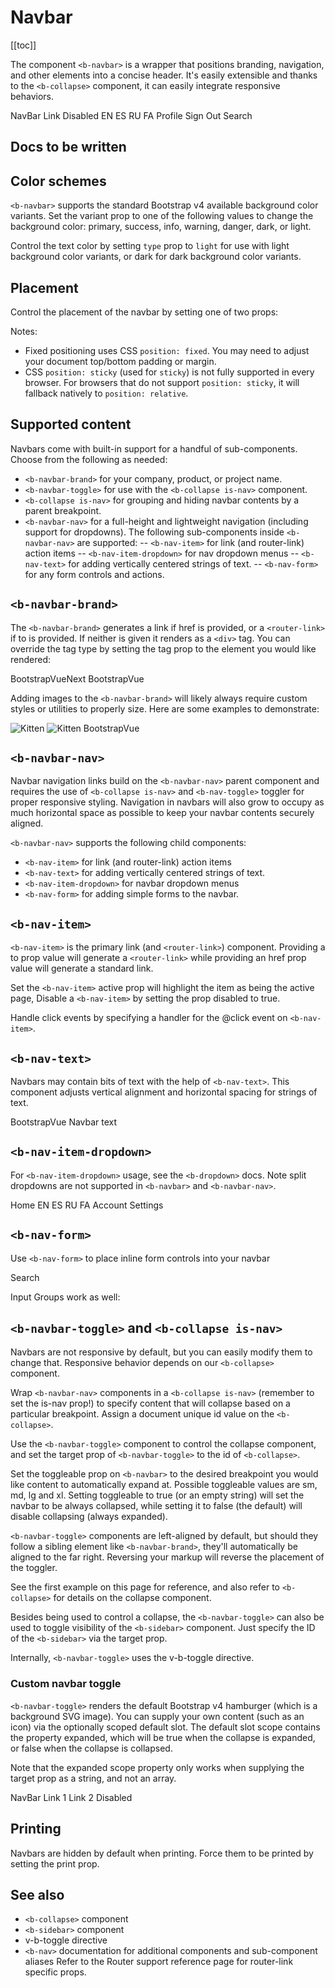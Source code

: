 # Navbar

<ClientOnly>
  <Teleport to=".bd-toc">

[[toc]]

  </Teleport>
</ClientOnly>

<div class="lead mb-5">

The component `<b-navbar>` is a wrapper that positions branding, navigation, and other elements into a concise header. It's easily extensible and thanks to the `<b-collapse>` component, it can easily integrate responsive behaviors.

</div>

<HighlightCard>
  <b-navbar toggleable="lg" type="dark" variant="dark">
    <b-navbar-brand href="#">NavBar</b-navbar-brand>
    <b-navbar-toggle target="nav-collapse"></b-navbar-toggle>
    <b-collapse id="nav-collapse" is-nav>
      <b-navbar-nav>
        <b-nav-item href="#">Link</b-nav-item>
        <b-nav-item href="#" disabled>Disabled</b-nav-item>
      </b-navbar-nav>
      <!-- Right aligned nav items -->
      <b-navbar-nav class="me-auto mb-2 mb-lg-0">
        <b-nav-item-dropdown text="Lang" right>
          <b-dropdown-item href="#">EN</b-dropdown-item>
          <b-dropdown-item href="#">ES</b-dropdown-item>
          <b-dropdown-item href="#">RU</b-dropdown-item>
          <b-dropdown-item href="#">FA</b-dropdown-item>
        </b-nav-item-dropdown>
        <b-nav-item-dropdown right>
          <!-- Using 'button-content' slot -->
          <template #button-content>
            <em>User</em>
          </template>
          <b-dropdown-item href="#">Profile</b-dropdown-item>
          <b-dropdown-item href="#">Sign Out</b-dropdown-item>
        </b-nav-item-dropdown>
      </b-navbar-nav>
      <b-nav-form class="d-flex">
        <b-form-input class="me-2" placeholder="Search"></b-form-input>
        <b-button type="submit" variant="outline-success">Search</b-button>
      </b-nav-form>
    </b-collapse>
  </b-navbar>
  <template #html>

```vue-html
<template>
  <b-navbar toggleable="lg" type="dark" variant="dark">
    <b-navbar-brand href="#">NavBar</b-navbar-brand>
    <b-navbar-toggle target="nav-collapse"></b-navbar-toggle>
    <b-collapse id="nav-collapse" is-nav>
      <b-navbar-nav>
        <b-nav-item href="#">Link</b-nav-item>
        <b-nav-item href="#" disabled>Disabled</b-nav-item>
      </b-navbar-nav>
      <!-- Right aligned nav items -->
      <b-navbar-nav class="me-auto mb-2 mb-lg-0">
        <b-nav-item-dropdown text="Lang" right>
          <b-dropdown-item href="#">EN</b-dropdown-item>
          <b-dropdown-item href="#">ES</b-dropdown-item>
          <b-dropdown-item href="#">RU</b-dropdown-item>
          <b-dropdown-item href="#">FA</b-dropdown-item>
        </b-nav-item-dropdown>
        <b-nav-item-dropdown right>
          <!-- Using 'button-content' slot -->
          <template #button-content>
            <em>User</em>
          </template>
          <b-dropdown-item href="#">Profile</b-dropdown-item>
          <b-dropdown-item href="#">Sign Out</b-dropdown-item>
        </b-nav-item-dropdown>
      </b-navbar-nav>
      <b-nav-form class="d-flex">
        <b-form-input class="me-2" placeholder="Search"></b-form-input>
        <b-button type="submit" variant="outline-success">Search</b-button>
      </b-nav-form>
    </b-collapse>
  </b-navbar>
</template>
```

  </template>
</HighlightCard>

## Docs to be written

## Color schemes

`<b-navbar>` supports the standard Bootstrap v4 available background color variants. Set the variant prop to one of the following values to change the background color: primary, success, info, warning, danger, dark, or light.

Control the text color by setting `type` prop to `light` for use with light background color variants, or dark for dark background color variants.

## Placement

Control the placement of the navbar by setting one of two props:

Notes:

- Fixed positioning uses CSS `position: fixed`. You may need to adjust your document top/bottom padding or margin.
- CSS `position: sticky` (used for `sticky`) is not fully supported in every browser. For browsers that do not support `position: sticky`, it will fallback natively to `position: relative`.

## Supported content

Navbars come with built-in support for a handful of sub-components. Choose from the following as needed:

- `<b-navbar-brand>` for your company, product, or project name.
- `<b-navbar-toggle>` for use with the `<b-collapse is-nav>` component.
- `<b-collapse is-nav>` for grouping and hiding navbar contents by a parent breakpoint.
- `<b-navbar-nav>` for a full-height and lightweight navigation (including support for dropdowns). The following sub-components inside `<b-navbar-nav>` are supported:
  -- `<b-nav-item>` for link (and router-link) action items
  -- `<b-nav-item-dropdown>` for nav dropdown menus
  -- `<b-nav-text>` for adding vertically centered strings of text.
  -- `<b-nav-form>` for any form controls and actions.

## `<b-navbar-brand>`

The `<b-navbar-brand>` generates a link if href is provided, or a `<router-link>` if to is provided. If neither is given it renders as a `<div>` tag. You can override the tag type by setting the tag prop to the element you would like rendered:

<HighlightCard>
  <b-navbar variant="faded" type="light">
    <b-navbar-brand href="#">BootstrapVueNext</b-navbar-brand>
  </b-navbar>
  <template #html>

```vue-html
<template>
  <!-- As a link -->
  <b-navbar variant="faded" type="light">
    <b-navbar-brand href="#">BootstrapVueNext</b-navbar-brand>
  </b-navbar>
</template>
```

  </template>
</HighlightCard>

<HighlightCard>
  <b-navbar variant="faded" type="light">
    <b-navbar-brand tag="h1" class="mb-0">BootstrapVue</b-navbar-brand>
  </b-navbar>
  <template #html>

```vue-html
<template>
  <!-- As a heading -->
  <b-navbar variant="faded" type="light">
    <b-navbar-brand tag="h1" class="mb-0">BootstrapVue</b-navbar-brand>
  </b-navbar>
</template>
```

  </template>
</HighlightCard>

Adding images to the `<b-navbar-brand>` will likely always require custom styles or utilities to properly size. Here are some examples to demonstrate:

<HighlightCard>
  <b-navbar variant="faded" type="light">
    <b-navbar-brand href="#">
      <img src="https://placekitten.com/g/30/30" alt="Kitten">
    </b-navbar-brand>
  </b-navbar>
  <template #html>

```vue-html
<template>
  <!-- Just an image -->
  <b-navbar variant="faded" type="light">
    <b-navbar-brand href="#">
      <img src="https://placekitten.com/g/30/30" alt="Kitten">
    </b-navbar-brand>
  </b-navbar>
</template>
```

  </template>
</HighlightCard>

<HighlightCard>
  <b-navbar variant="faded" type="light">
    <b-navbar-brand href="#">
      <img src="https://placekitten.com/g/30/30" class="d-inline-block align-top" alt="Kitten">
      BootstrapVue
    </b-navbar-brand>
  </b-navbar>
  <template #html>

```vue-html
<template>
  <!-- Image and text -->
  <b-navbar variant="faded" type="light">
    <b-navbar-brand href="#">
      <img src="https://placekitten.com/g/30/30" class="d-inline-block align-top" alt="Kitten">
      BootstrapVue
    </b-navbar-brand>
  </b-navbar>
</template>
```

  </template>
</HighlightCard>

## `<b-navbar-nav>`

Navbar navigation links build on the `<b-navbar-nav>` parent component and requires the use of `<b-collapse is-nav>` and `<b-nav-toggle>` toggler for proper responsive styling. Navigation in navbars will also grow to occupy as much horizontal space as possible to keep your navbar contents securely aligned.

`<b-navbar-nav>` supports the following child components:

- `<b-nav-item>` for link (and router-link) action items
- `<b-nav-text>` for adding vertically centered strings of text.
- `<b-nav-item-dropdown>` for navbar dropdown menus
- `<b-nav-form>` for adding simple forms to the navbar.

## `<b-nav-item>`

`<b-nav-item>` is the primary link (and `<router-link>`) component. Providing a to prop value will generate a `<router-link>` while providing an href prop value will generate a standard link.

Set the `<b-nav-item>` active prop will highlight the item as being the active page, Disable a `<b-nav-item>` by setting the prop disabled to true.

Handle click events by specifying a handler for the @click event on `<b-nav-item>`.

## `<b-nav-text>`

Navbars may contain bits of text with the help of `<b-nav-text>`. This component adjusts vertical alignment and horizontal spacing for strings of text.

<HighlightCard>
  <b-navbar toggleable="sm" type="light" variant="light">
    <b-navbar-toggle target="nav-text-collapse"></b-navbar-toggle>
    <b-navbar-brand>BootstrapVue</b-navbar-brand>
    <b-collapse id="nav-text-collapse" is-nav>
      <b-navbar-nav>
        <b-nav-text>Navbar text</b-nav-text>
      </b-navbar-nav>
    </b-collapse>
  </b-navbar>
  <template #html>

```vue-html
<template>
  <b-navbar toggleable="sm" type="light" variant="light">
    <b-navbar-toggle target="nav-text-collapse"></b-navbar-toggle>

    <b-navbar-brand>BootstrapVue</b-navbar-brand>

    <b-collapse id="nav-text-collapse" is-nav>
      <b-navbar-nav>
        <b-nav-text>Navbar text</b-nav-text>
      </b-navbar-nav>
    </b-collapse>
  </b-navbar>
</template>
```

  </template>
</HighlightCard>

## `<b-nav-item-dropdown>`

For `<b-nav-item-dropdown>` usage, see the `<b-dropdown>` docs. Note split dropdowns are not supported in `<b-navbar>` and `<b-navbar-nav>`.

<HighlightCard>
  <b-navbar type="dark" variant="dark">
    <b-navbar-nav>
      <b-nav-item href="#">Home</b-nav-item>
      <b-nav-item-dropdown text="Lang" right>
        <b-dropdown-item href="#">EN</b-dropdown-item>
        <b-dropdown-item href="#">ES</b-dropdown-item>
        <b-dropdown-item href="#">RU</b-dropdown-item>
        <b-dropdown-item href="#">FA</b-dropdown-item>
      </b-nav-item-dropdown>
      <b-nav-item-dropdown text="User" right>
        <b-dropdown-item href="#">Account</b-dropdown-item>
        <b-dropdown-item href="#">Settings</b-dropdown-item>
      </b-nav-item-dropdown>
    </b-navbar-nav>
  </b-navbar>
  <template #html>

```vue-html
<template>
  <b-navbar type="dark" variant="dark">
    <b-navbar-nav>
      <b-nav-item href="#">Home</b-nav-item>

      <!-- Navbar dropdowns -->
      <b-nav-item-dropdown text="Lang" right>
        <b-dropdown-item href="#">EN</b-dropdown-item>
        <b-dropdown-item href="#">ES</b-dropdown-item>
        <b-dropdown-item href="#">RU</b-dropdown-item>
        <b-dropdown-item href="#">FA</b-dropdown-item>
      </b-nav-item-dropdown>

      <b-nav-item-dropdown text="User" right>
        <b-dropdown-item href="#">Account</b-dropdown-item>
        <b-dropdown-item href="#">Settings</b-dropdown-item>
      </b-nav-item-dropdown>
    </b-navbar-nav>
  </b-navbar>
</template>
```

  </template>
</HighlightCard>

## `<b-nav-form>`

Use `<b-nav-form>` to place inline form controls into your navbar

<HighlightCard>
  <b-navbar type="light" variant="light">
    <b-nav-form>
      <b-form-input class="me-sm-2" placeholder="Search"></b-form-input>
      <b-button variant="outline-success" class="my-2 my-sm-0" type="submit">Search</b-button>
    </b-nav-form>
  </b-navbar>
  <template #html>

```vue-html
<template>
  <b-navbar type="light" variant="light">
    <b-nav-form>
      <b-form-input class="me-sm-2" placeholder="Search"></b-form-input>
      <b-button variant="outline-success" class="my-2 my-sm-0" type="submit">Search</b-button>
    </b-nav-form>
  </b-navbar>
</template>
```

  </template>
</HighlightCard>

Input Groups work as well:

<HighlightCard>
  <b-navbar type="light" variant="light">
    <b-nav-form>
      <b-input-group prepend="@">
        <b-form-input placeholder="Username"></b-form-input>
      </b-input-group>
    </b-nav-form>
  </b-navbar>
  <template #html>

```vue-html
<template>
  <b-navbar type="light" variant="light">
    <b-nav-form>
      <b-input-group prepend="@">
        <b-form-input placeholder="Username"></b-form-input>
      </b-input-group>
    </b-nav-form>
  </b-navbar>
</template>
```

  </template>
</HighlightCard>

## `<b-navbar-toggle>` and `<b-collapse is-nav>`

Navbars are not responsive by default, but you can easily modify them to change that. Responsive behavior depends on our `<b-collapse>` component.

Wrap `<b-navbar-nav>` components in a `<b-collapse is-nav>` (remember to set the is-nav prop!) to specify content that will collapse based on a particular breakpoint. Assign a document unique id value on the `<b-collapse>`.

Use the `<b-navbar-toggle>` component to control the collapse component, and set the target prop of `<b-navbar-toggle>` to the id of `<b-collapse>`.

Set the toggleable prop on `<b-navbar>` to the desired breakpoint you would like content to automatically expand at. Possible toggleable values are sm, md, lg and xl. Setting toggleable to true (or an empty string) will set the navbar to be always collapsed, while setting it to false (the default) will disable collapsing (always expanded).

`<b-navbar-toggle>` components are left-aligned by default, but should they follow a sibling element like `<b-navbar-brand>`, they'll automatically be aligned to the far right. Reversing your markup will reverse the placement of the toggler.

See the first example on this page for reference, and also refer to `<b-collapse>` for details on the collapse component.

Besides being used to control a collapse, the `<b-navbar-toggle>` can also be used to toggle visibility of the `<b-sidebar>` component. Just specify the ID of the `<b-sidebar>` via the target prop.

Internally, `<b-navbar-toggle>` uses the v-b-toggle directive.

### Custom navbar toggle

`<b-navbar-toggle>` renders the default Bootstrap v4 hamburger (which is a background SVG image). You can supply your own content (such as an icon) via the optionally scoped default slot. The default slot scope contains the property expanded, which will be true when the collapse is expanded, or false when the collapse is collapsed.

Note that the expanded scope property only works when supplying the target prop as a string, and not an array.

<HighlightCard>
  <b-navbar toggleable type="dark" variant="dark">
    <b-navbar-brand href="#">NavBar</b-navbar-brand>
    <b-navbar-toggle target="navbar-toggle-collapse">
      <template #default="{ expanded }">
        <b-icon v-if="expanded" icon="chevron-bar-up"></b-icon>
        <b-icon v-else icon="chevron-bar-down"></b-icon>
      </template>
    </b-navbar-toggle>
    <b-collapse id="navbar-toggle-collapse" is-nav>
      <b-navbar-nav class="ml-auto">
        <b-nav-item href="#">Link 1</b-nav-item>
        <b-nav-item href="#">Link 2</b-nav-item>
        <b-nav-item href="#" disabled>Disabled</b-nav-item>
      </b-navbar-nav>
    </b-collapse>
  </b-navbar>
  <template #html>

```vue-html
<template>
  <b-navbar toggleable type="dark" variant="dark">
    <b-navbar-brand href="#">NavBar</b-navbar-brand>

    <b-navbar-toggle target="navbar-toggle-collapse">
      <template #default="{ expanded }">
        <b-icon v-if="expanded" icon="chevron-bar-up"></b-icon>
        <b-icon v-else icon="chevron-bar-down"></b-icon>
      </template>
    </b-navbar-toggle>

    <b-collapse id="navbar-toggle-collapse" is-nav>
      <b-navbar-nav class="ml-auto">
        <b-nav-item href="#">Link 1</b-nav-item>
        <b-nav-item href="#">Link 2</b-nav-item>
        <b-nav-item href="#" disabled>Disabled</b-nav-item>
      </b-navbar-nav>
    </b-collapse>
  </b-navbar>
</template>
```

  </template>
</HighlightCard>

## Printing

Navbars are hidden by default when printing. Force them to be printed by setting the print prop.

## See also

- `<b-collapse>` component
- `<b-sidebar>` component
- v-b-toggle directive
- `<b-nav>` documentation for additional components and sub-component aliases
  Refer to the Router support reference page for router-link specific props.

<ComponentReference :data="data" />

<script setup lang="ts">
import {data} from '../../data/components/navbar.data'
import ComponentReference from '../../components/ComponentReference.vue'
import HighlightCard from '../../components/HighlightCard.vue'
import {BNavbar, BNavbarBrand, BNavbarToggle, BCollapse, BNavbarNav, BNavForm, BNavItem, BFormInput, BNavbarItem, BNavItemDropdown, BDropdownItem, BButton} from 'bootstrap-vue-next'
</script>
